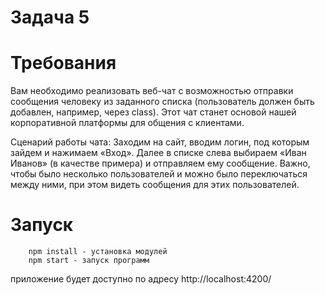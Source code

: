 # Задача 5

# Требования
 Вам необходимо реализовать веб-чат с возможностью отправки сообщения человеку из заданного списка (пользователь должен быть добавлен, например, через class). Этот чат станет основой нашей корпоративной платформы для общения с клиентами.

Сценарий работы чата:
Заходим на сайт, вводим логин, под которым зайдем и нажимаем «Вход».
Далее в списке слева выбираем «Иван Иванов» (в качестве примера) и отправляем ему сообщение. 
Важно, чтобы было несколько пользователей и можно было переключаться между ними, при этом видеть сообщения для этих пользователей.

# Запуск

```
    npm install - установка модулей
    npm start - запуск программ
```
приложение будет доступно по адресу http://localhost:4200/